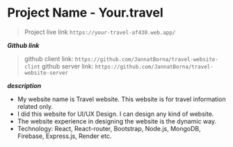 # Project Name - Your.travel

> Project live link
 `https://your-travel-af430.web.app/`

***Github link***
> github client link:
`https://github.com/JannatBorna/travel-website-clint`
> github server link:
`https://github.com/JannatBorna/travel-website-server`

***description***

- My website name is Travel website. This website is for travel information related only.
- I did this website for UI/UX Design. I can design any kind of website.
- The website experience in designing the website is the dynamic way.
- Technology: React, React-router, Bootstrap, Node.js, MongoDB, Firebase, Express.js, Render etc.
